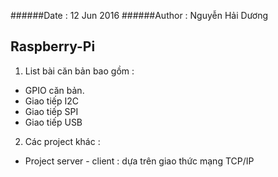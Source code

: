 ######Date : 12 Jun 2016
######Author : Nguyễn Hải Dương
## Raspberry-Pi

1.  List bài căn bản bao gồm :
  - GPIO căn bản.
  - Giao tiếp I2C
  - Giao tiếp SPI
  - Giao tiếp USB

2.   Các project khác :
  - Project server - client : dựa trên giao thức mạng TCP/IP

